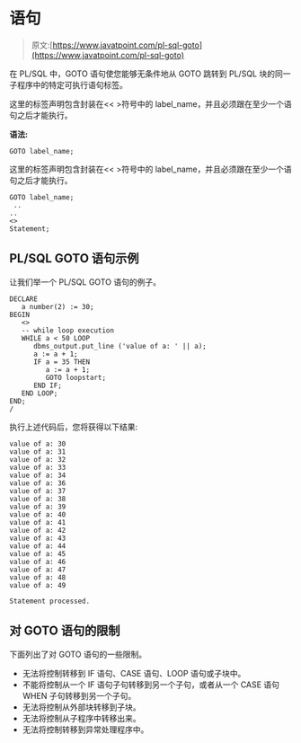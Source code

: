 # 语句

> 原文:[https://www.javatpoint.com/pl-sql-goto](https://www.javatpoint.com/pl-sql-goto)

在 PL/SQL 中，GOTO 语句使您能够无条件地从 GOTO 跳转到 PL/SQL 块的同一子程序中的特定可执行语句标签。

这里的标签声明包含封装在<< >符号中的 label_name，并且必须跟在至少一个语句之后才能执行。

**语法:**

```
GOTO label_name;

```

这里的标签声明包含封装在<< >符号中的 label_name，并且必须跟在至少一个语句之后才能执行。

```
GOTO label_name;
 ..
..
<>
Statement; 
```

## PL/SQL GOTO 语句示例

让我们举一个 PL/SQL GOTO 语句的例子。

```
DECLARE
   a number(2) := 30;
BEGIN
   <>
   -- while loop execution 
   WHILE a < 50 LOOP
      dbms_output.put_line ('value of a: ' || a);
      a := a + 1;
      IF a = 35 THEN
         a := a + 1;
         GOTO loopstart;
      END IF;
   END LOOP;
END;
/ 
```

执行上述代码后，您将获得以下结果:

```
value of a: 30
value of a: 31
value of a: 32
value of a: 33
value of a: 34
value of a: 36
value of a: 37
value of a: 38
value of a: 39
value of a: 40
value of a: 41
value of a: 42
value of a: 43
value of a: 44
value of a: 45
value of a: 46
value of a: 47
value of a: 48
value of a: 49

Statement processed.

```

## 对 GOTO 语句的限制

下面列出了对 GOTO 语句的一些限制。

*   无法将控制转移到 IF 语句、CASE 语句、LOOP 语句或子块中。
*   不能将控制从一个 IF 语句子句转移到另一个子句，或者从一个 CASE 语句 WHEN 子句转移到另一个子句。
*   无法将控制从外部块转移到子块。
*   无法将控制从子程序中转移出来。
*   无法将控制转移到异常处理程序中。